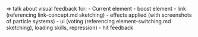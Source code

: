 


=> talk about visual feedback for:
    - Current element
    - boost element
    - link (referencing link-concept.md sketching)
    - effects applied (with screenshots of particle systems)
    - ui (voting (referencing element-switching.md sketching), loading skills, repression)
    - hit feedback